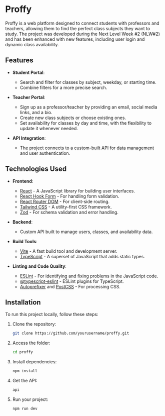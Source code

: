 # Proffy

Proffy is a web platform designed to connect students with professors and teachers, 
allowing them to find the perfect class subjects they want to study. The project was developed during the Next Level Week #2 
(NLW#2) and has been enhanced with new features, including user login and dynamic class availability.

## Features

- **Student Portal**: 
  - Search and filter for classes by subject, weekday, or starting time.
  - Combine filters for a more precise search.
  
- **Teacher Portal**: 
  - Sign up as a professor/teacher by providing an email, social media links, and a bio.
  - Create new class subjects or choose existing ones.
  - Set availability for classes by day and time, with the flexibility to update it whenever needed.

- **API Integration**: 
  - The project connects to a custom-built API for data management and user authentication.

## Technologies Used

- **Frontend**:
  - [React](https://reactjs.org/) - A JavaScript library for building user interfaces.
  - [React Hook Form](https://react-hook-form.com/) - For handling form validation.
  - [React Router DOM](https://reactrouter.com/web/guides/quick-start) - For client-side routing.
  - [Tailwind CSS](https://tailwindcss.com/) - A utility-first CSS framework.
  - [Zod](https://zod.dev/) - For schema validation and error handling.

- **Backend**:
  - Custom API built to manage users, classes, and availability data.

- **Build Tools**:
  - [Vite](https://vitejs.dev/) - A fast build tool and development server.
  - [TypeScript](https://www.typescriptlang.org/) - A superset of JavaScript that adds static types.

- **Linting and Code Quality**:
  - [ESLint](https://eslint.org/) - For identifying and fixing problems in the JavaScript code.
  - [@typescript-eslint](https://typescript-eslint.io/) - ESLint plugins for TypeScript.
  - [Autoprefixer](https://github.com/postcss/autoprefixer) and [PostCSS](https://postcss.org/) - For processing CSS.

## Installation

To run this project locally, follow these steps:

1. Clone the repository:
   ```bash
   git clone https://github.com/yourusername/proffy.git
2. Access the folder:
   ```bash
   cd proffy
3. Install dependencies:
   ```bash
   npm install
3. Get the API:
   ```bash
   api
3. Run your project:
   ```bash
   npm run dev

